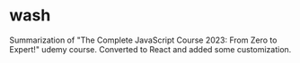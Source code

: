 # wash
Summarization of "The Complete JavaScript Course 2023: From Zero to Expert!" udemy course. Converted to React and added some customization.
